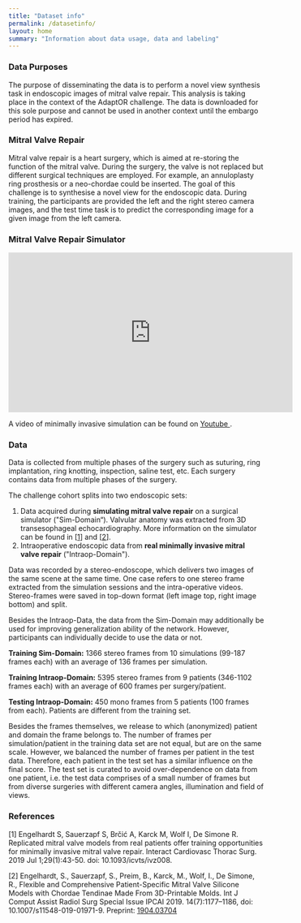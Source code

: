 ```yaml
---
title: "Dataset info"
permalink: /datasetinfo/
layout: home
summary: "Information about data usage, data and labeling"
---
```

### <a id="Data_Purposes" class="uncolored_link">Data Purposes</a>
The purpose of disseminating the data is to perform a novel view synthesis task in endoscopic images of mitral valve repair.
This analysis is taking place in the context of the AdaptOR challenge. The data is downloaded for this sole purpose and
cannot be used in another context until the embargo period has expired. 

### <a id="MVRepair" class="uncolored_link">Mitral Valve Repair</a>

Mitral valve repair is a heart surgery, which is aimed at re-storing the function of the mitral valve. During the surgery, the valve is not replaced but different surgical techniques are employed. For example, an annuloplasty ring prosthesis or a neo-chordae could be inserted. 
The goal of this challenge is to synthesise a novel view for the endoscopic data. During training, the participants are provided the left and the right stereo camera images, and the test time task is to predict the corresponding image for a given image from the left camera.

### <a id="Simulator" class="uncolored_link">Mitral Valve Repair Simulator</a>

<!--
<a href="https://www.youtube.com/watch?v=U8cc5ilBM04"><img src="../assets/images/youtube.png"></a><br>
-->

<iframe width="560" height="315" src="https://www.youtube.com/embed/U8cc5ilBM04" title="YouTube video player" frameborder="0" allow="accelerometer; autoplay; clipboard-write; encrypted-media; gyroscope; picture-in-picture" allowfullscreen></iframe>

A video of minimally invasive simulation can be found on <a href="https://www.youtube.com/watch?v=U8cc5ilBM04"> Youtube </a>.

### <a id="Data" class="uncolored_link">Data</a>

Data is collected from multiple phases of the surgery such as suturing, ring implantation, ring
knotting, inspection, saline test, etc. Each surgery contains data from multiple phases of the surgery. 

The challenge cohort splits into two endoscopic sets:
1. Data acquired during **simulating mitral valve repair** on a surgical simulator ("Sim-Domain“). Valvular anatomy was extracted from 3D transesophageal echocardiography. More information on the simulator can be found in [[1](#1)] and [[2](#2)].
2. Intraoperative endoscopic data from **real minimally invasive mitral valve repair** ("Intraop-Domain").

Data was recorded by a stereo-endoscope, which delivers two images of the same scene at the same time. 
One case refers to one stereo frame extracted from the simulation sessions and the intra-operative videos. Stereo-frames were saved in top-down format (left image top, right image bottom) and split. 

Besides the Intraop-Data, the data from the Sim-Domain may additionally be used for improving generalization ability of the network. However, participants can individually decide to use the data or not.

**Training Sim-Domain:**
1366 stereo frames from 10 simulations (99-187 frames each) with an average of 136 frames per simulation.

**Training Intraop-Domain:**
5395 stereo frames from 9 patients (346-1102 frames each) with an average of 600 frames per surgery/patient.

**Testing Intraop-Domain:**
450 mono frames from 5 patients (100 frames from each). Patients are different from the training set.

Besides the frames themselves, we release to which (anonymized) patient and domain the frame belongs to. 
The number of frames per simulation/patient in the training data set are not equal, but are on the same scale. However, we balanced the number of frames per patient in the test data. Therefore, each patient in the test set has a similar influence on the final score. The test set is curated to avoid over-dependence on data from one patient, i.e. the test data comprises of a small number of frames but from diverse surgeries with different camera angles, illumination and field of views.

### <a id="References" class="uncolored_link">References</a>

[<a id="1">1</a>] Engelhardt S, Sauerzapf S, Brčić A, Karck M, Wolf I, De Simone R. Replicated mitral valve models from real patients offer training opportunities for minimally invasive mitral valve repair. Interact Cardiovasc Thorac Surg. 2019 Jul 1;29(1):43-50. doi: 10.1093/icvts/ivz008.

[<a id="1">2</a>] Engelhardt, S., Sauerzapf, S., Preim, B., Karck, M., Wolf, I., De Simone, R., Flexible and Comprehensive Patient-Specific Mitral Valve Silicone Models with Chordae Tendinae Made From 3D-Printable Molds. Int J Comput Assist Radiol Surg Special Issue IPCAI 2019. 14(7):1177–1186, doi: 10.1007/s11548-019-01971-9. Preprint: <a href="https://arxiv.org/abs/1904.03704">1904.03704</a>

